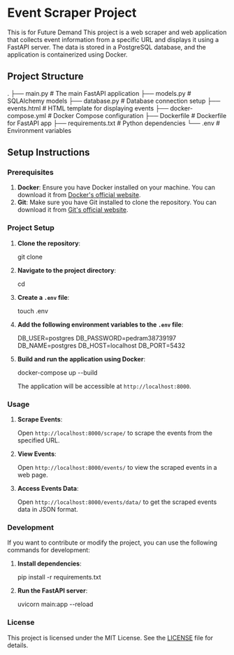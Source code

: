 # Event Scraper Project
This is for Future Demand
This project is a web scraper and web application that collects event information from a specific URL and displays it using a FastAPI server. The data is stored in a PostgreSQL database, and the application is containerized using Docker.

## Project Structure
.
├── main.py # The main FastAPI application
├── models.py # SQLAlchemy models
├── database.py # Database connection setup
├── events.html # HTML template for displaying events
├── docker-compose.yml # Docker Compose configuration
├── Dockerfile # Dockerfile for FastAPI app
├── requirements.txt # Python dependencies
└── .env # Environment variables


## Setup Instructions

### Prerequisites

1. **Docker**: Ensure you have Docker installed on your machine. You can download it from [Docker's official website](https://www.docker.com/get-started).
2. **Git**: Make sure you have Git installed to clone the repository. You can download it from [Git's official website](https://git-scm.com/downloads).

### Project Setup

1. **Clone the repository**:

   git clone <repository-url>

2. **Navigate to the project directory**:

   cd <project-directory>

3. **Create a `.env` file**:

   touch .env

4. **Add the following environment variables to the `.env` file**:

   DB_USER=postgres
   DB_PASSWORD=pedram38739197
   DB_NAME=postgres
   DB_HOST=localhost
   DB_PORT=5432

5. **Build and run the application using Docker**:

   docker-compose up --build

   The application will be accessible at `http://localhost:8000`.

### Usage

1. **Scrape Events**:

   Open `http://localhost:8000/scrape/` to scrape the events from the specified URL.

2. **View Events**:

   Open `http://localhost:8000/events/` to view the scraped events in a web page.

3. **Access Events Data**:

   Open `http://localhost:8000/events/data/` to get the scraped events data in JSON format.

### Development

If you want to contribute or modify the project, you can use the following commands for development:

1. **Install dependencies**:

   pip install -r requirements.txt

2. **Run the FastAPI server**:

   uvicorn main:app --reload

### License

This project is licensed under the MIT License. See the [LICENSE](LICENSE) file for details.

